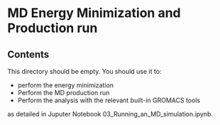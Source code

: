 # MD Energy Minimization and Production run

## Contents

This directory should be empty. You should use it to:

* perform the energy minimization 
* Perform the MD production run
* Perform the analysis with the relevant built-in GROMACS tools

as detailed in Juputer Notebook 03_Running_an_MD_simulation.ipynb.
